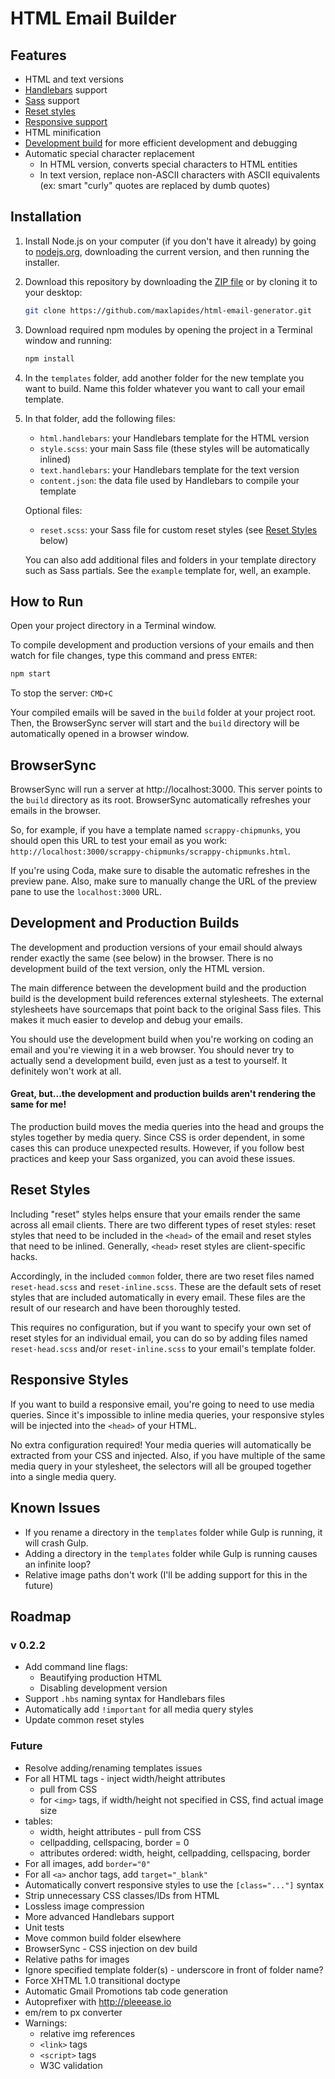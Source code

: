 # HTML Email Builder

## Features

* HTML and text versions
* [Handlebars](http://handlebarsjs.com) support
* [Sass](http://sass-lang.com) support
* [Reset styles](#reset-styles)
* [Responsive support](#responsive-styles)
* HTML minification
* [Development build](#development-and-production-builds) for more efficient development and debugging
* Automatic special character replacement
    * In HTML version, converts special characters to HTML entities
    * In text version, replace non-ASCII characters with ASCII equivalents (ex: smart "curly" quotes are replaced by dumb quotes)

## Installation

1. Install Node.js on your computer (if you don't have it already) by going to [nodejs.org](http://nodejs.org), downloading the current version, and then running the installer.

2. Download this repository by downloading the [ZIP file](https://github.com/maxlapides/html-email-generator/archive/master.zip) or by cloning it to your desktop:

    ```bash
    git clone https://github.com/maxlapides/html-email-generator.git
    ```

3. Download required npm modules by opening the project in a Terminal window and running:

    ```bash
    npm install
    ```

4. In the `templates` folder, add another folder for the new template you want to build. Name this folder whatever you want to call your email template.

5. In that folder, add the following files:

    * `html.handlebars`: your Handlebars template for the HTML version
    * `style.scss`: your main Sass file (these styles will be automatically inlined)
    * `text.handlebars`: your Handlebars template for the text version
    * `content.json`: the data file used by Handlebars to compile your template

    Optional files:
    * `reset.scss`: your Sass file for custom reset styles (see [Reset Styles](#reset-styles) below)

    You can also add additional files and folders in your template directory such as Sass partials. See the `example` template for, well, an example.

## How to Run

Open your project directory in a Terminal window.

To compile development and production versions of your emails and then watch for file changes, type this command and press `ENTER`:

```bash
npm start
```

To stop the server: `CMD+C`

Your compiled emails will be saved in the `build` folder at your project root. Then, the BrowserSync server will start and the `build` directory will be automatically opened in a browser window.

## BrowserSync

BrowserSync will run a server at http://localhost:3000. This server points to the `build` directory as its root. BrowserSync automatically refreshes your emails in the browser.

So, for example, if you have a template named `scrappy-chipmunks`, you should open this URL to test your email as you work: `http://localhost:3000/scrappy-chipmunks/scrappy-chipmunks.html`.

If you're using Coda, make sure to disable the automatic refreshes in the preview pane. Also, make sure to manually change the URL of the preview pane to use the `localhost:3000` URL.

## Development and Production Builds

The development and production versions of your email should always render exactly the same (see below) in the browser. There is no development build of the text version, only the HTML version.

The main difference between the development build and the production build is the development build references external stylesheets. The external stylesheets have sourcemaps that point back to the original Sass files. This makes it much easier to develop and debug your emails.

You should use the development build when you're working on coding an email and you're viewing it in a web browser. You should never try to actually send a development build, even just as a test to yourself. It definitely won't work at all.

#### Great, but...the development and production builds aren't rendering the same for me!

The production build moves the media queries into the head and groups the styles together by media query. Since CSS is order dependent, in some cases this can produce unexpected results. However, if you follow best practices and keep your Sass organized, you can avoid these issues.

## Reset Styles

Including "reset" styles helps ensure that your emails render the same across all email clients. There are two different types of reset styles: reset styles that need to be included in the `<head>` of the email and reset styles that need to be inlined. Generally, `<head>` reset styles are client-specific hacks.

Accordingly, in the included `common` folder, there are two reset files named `reset-head.scss` and `reset-inline.scss`. These are the default sets of reset styles that are included automatically in every email. These files are the result of our research and have been thoroughly tested.

This requires no configuration, but if you want to specify your own set of reset styles for an individual email, you can do so by adding files named `reset-head.scss` and/or `reset-inline.scss` to your email's template folder.

## Responsive Styles

If you want to build a responsive email, you're going to need to use media queries. Since it's impossible to inline media queries, your responsive styles will be injected into the `<head>` of your HTML.

No extra configuration required! Your media queries will automatically be extracted from your CSS and injected. Also, if you have multiple of the same media query in your stylesheet, the selectors will all be grouped together into a single media query.

## Known Issues

* If you rename a directory in the `templates` folder while Gulp is running, it will crash Gulp.
* Adding a directory in the `templates` folder while Gulp is running causes an infinite loop?
* Relative image paths don't work (I'll be adding support for this in the future)

## Roadmap

### v 0.2.2

* Add command line flags:
    * Beautifying production HTML
    * Disabling development version
* Support `.hbs` naming syntax for Handlebars files
* Automatically add `!important` for all media query styles
* Update common reset styles

### Future

* Resolve adding/renaming templates issues
* For all HTML tags - inject width/height attributes
    * pull from CSS
    * for `<img>` tags, if width/height not specified in CSS, find actual image size
* tables:
    * width, height attributes - pull from CSS
    * cellpadding, cellspacing, border = 0
    * attributes ordered: width, height, cellpadding, cellspacing, border
* For all images, add `border="0"`
* For all `<a>` anchor tags, add `target="_blank"`
* Automatically convert responsive styles to use the `[class="..."]` syntax
* Strip unnecessary CSS classes/IDs from HTML
* Lossless image compression
* More advanced Handlebars support
* Unit tests
* Move common build folder elsewhere
* BrowserSync - CSS injection on dev build
* Relative paths for images
* Ignore specified template folder(s) - underscore in front of folder name?
* Force XHTML 1.0 transitional doctype
* Automatic Gmail Promotions tab code generation
* Autoprefixer with http://pleeease.io
* em/rem to px converter
* Warnings:
    * relative img references
    * `<link>` tags
    * `<script>` tags
    * W3C validation
